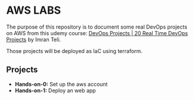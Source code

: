 # AWS LABS

The purpose of this repository is to document some real DevOps projects on AWS from this udemy course: [DevOps Projects | 20 Real Time DevOps Projects](https://www.udemy.com/share/103WIY3@wraVu0Li5V4Mlmx3PC3QofPOM3CJBlmqhG9LvmQG6wK6GOhX3IO1ltaVIl8RjWwf/) by Imran Teli.

Those projects will be deployed as IaC using terraform.

## Projects

- **Hands-on-0:** Set up the aws account
- **Hands-on-1:** Deploy an web app
